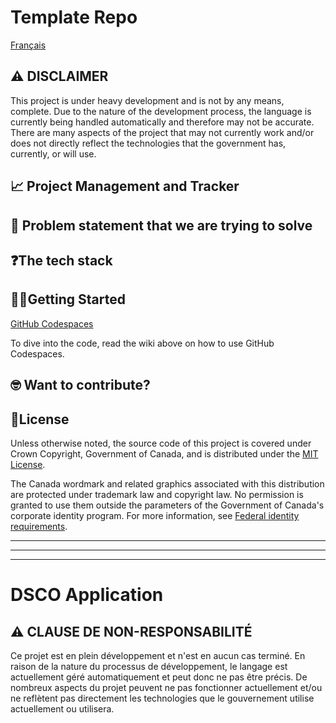 <h1> Template Repo </h1>

[Français](https://github.com/PHACDataHub/DSCO-naming-app/edit/main/README.md#dsco-application-de-g%C3%A9n%C3%A9ration-de-nom)

## ⚠️ DISCLAIMER

This project is under heavy development and is not by any means, complete. Due to the nature of the development process, the language is currently being handled automatically and therefore may not be accurate. There are many aspects of the project that may not currently work and/or does not directly reflect the technologies that the government has, currently, or will use.

## 📈 Project Management and Tracker



## 🤔 Problem statement that we are trying to solve

## ❓The tech stack

## 👨‍💻Getting Started
[GitHub Codespaces](https://github.com/PHACDataHub/Wiki/wiki/How-to-use-GitHub-Codespaces)

To dive into the code, read the wiki above on how to use GitHub Codespaces.

## 🤓 Want to contribute?

## 📄License
Unless otherwise noted, the source code of this project is covered under Crown Copyright, Government of Canada, and is distributed under the [MIT License](LICENSE).

The Canada wordmark and related graphics associated with this distribution are protected under trademark law and copyright law. No permission is granted to use them outside the parameters of the Government of Canada's corporate identity program. For more information, see [Federal identity requirements](https://www.canada.ca/en/treasury-board-secretariat/topics/government-communications/federal-identity-requirements.html).

______________________
______________________
______________________

# DSCO Application 

## ⚠️ CLAUSE DE NON-RESPONSABILITÉ
Ce projet est en plein développement et n'est en aucun cas terminé. En raison de la nature du processus de développement, le langage est actuellement géré automatiquement et peut donc ne pas être précis. De nombreux aspects du projet peuvent ne pas fonctionner actuellement et/ou ne reflètent pas directement les technologies que le gouvernement utilise actuellement ou utilisera.
